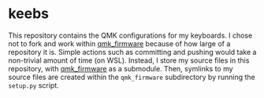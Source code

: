 # keebs

This repository contains the QMK configurations for my keyboards. I chose not to fork and work
within [qmk_firmware](https://github.com/qmk/qmk_firmware) because of how large of a repository it
is. Simple actions such as committing and pushing would take a non-trivial amount of time (on WSL). 
Instead, I store my source files in this repository, with [qmk_firmware](https://github.com/qmk/qmk_firmware)
as a submodule. Then, symlinks to my source files are created within the `qmk_firmware` subdirectory 
by running the `setup.py` script.
